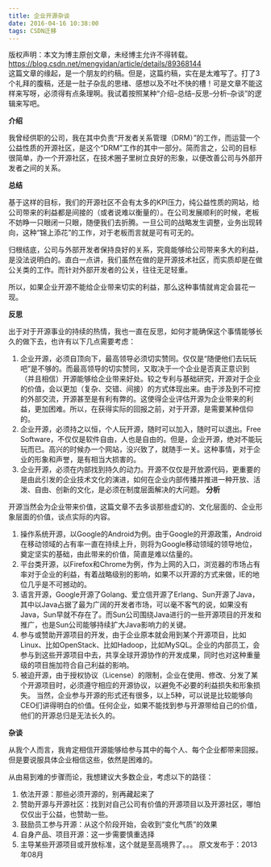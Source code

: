```yaml
---
title: 企业开源杂谈
date: 2016-04-16 10:38:00
tags: CSDN迁移
---
```

 版权声明：本文为博主原创文章，未经博主允许不得转载。 https://blog.csdn.net/mengyidan/article/details/89368144   
   这篇文章的缘起，是一个朋友的约稿。但是，这篇约稿，实在是太难写了。打了3个礼拜的腹稿，还是一肚子杂乱的思绪、感想以及不吐不快的槽！可是文章不能这样来写呀，必须得有点条理啊。我试着按照某种“介绍–总结–反思–分析–杂谈”的逻辑来写吧。

 **介绍**

 我曾经供职的公司，我在其中负责“开发者关系管理（DRM）”的工作，而运营一个公益性质的开源社区，是这个“DRM”工作的其中一部分。简而言之，公司的目标很简单，办一个开源社区，在技术圈子里树立良好的形象，以便改善公司与外部开发者之间的关系。

 **总结**

 基于这样的目标，我们的开源社区不会有太多的KPI压力，纯公益性质的网站，给公司带来的利益都是间接的（或者说难以衡量的）。在公司发展顺利的时候，老板不妨睁一只眼闭一只眼，随便我们去折腾。一旦公司的战略发生调整，业务出现转向，这种“锦上添花”的工作，对于老板而言就是可有可无的。

 归根结底，公司与外部开发者保持良好的关系，究竟能够给公司带来多大的利益，是没法说明白的。直白一点讲，我们虽然在做的是开源技术社区，而实质却是在做公关类的工作。而针对外部开发者的公关，往往无足轻重。

 所以，如果企业开源不能给企业带来切实的利益，那么这种事情就肯定会昙花一现。

 **反思**

 出于对于开源事业的持续的热情，我也一直在反思，如何才能确保这个事情能够长久的做下去，也许有以下几点需要考虑：

 
  1. 企业开源，必须自顶向下，最高领导必须切实赞同。仅仅是“随便他们去玩玩吧”是不够的。而最高领导的切实赞同，又取决于一个企业是否真正意识到（并且相信）开源能够给企业带来好处。较之专利与基础研究，开源对于企业的价值，会以更加（复杂、交错、间接）的方式体现出来。由于涉及到不可控的外部交流，开源甚至是有利有弊的。这使得企业评估开源为企业带来的利益，更加困难。所以，在获得实际的回报之前，对于开源，是需要某种信仰的。 
  3. 企业开源，必须持之以恒，个人玩开源，随时可以加入，随时可以退出。Free Software，不仅仅是软件自由，人也是自由的。但是，企业开源，绝对不能玩玩而已。高兴的时候办一个网站，没兴致了，就随手一关。这种事情，对于企业的形象和声誉，是有相当大损害的。 
  5. 企业开源，必须在内部找到持久的动力。开源不仅仅是开放源代码，更重要的是由此引发的企业技术文化的演进，如何在企业内部传播并推进一种开放、活泼、自由、创新的文化，是必须在制度层面解决的大问题。 **分析**

 开源当然会为企业带来价值，这篇文章不去多谈那些虚幻的、文化层面的、企业形象层面的价值，谈点实际的内容。

 
  1. 操作系统开源，以Google的Android为例。由于Google的开源政策，Android在移动领域的占有率一直在持续上升，则将为Google移动领域的领导地位，奠定坚实的基础，由此带来的价值，简直是难以估量的。 
  3. 平台类开源，以Firefox和Chrome为例，作为上网的入口，浏览器的市场占有率对于企业的利益，有着战略级别的影响，如果不以开源的方式来做，IE的地位几乎是不可撼动的。 
  5. 语言开源，Google开源了Golang、爱立信开源了Erlang、Sun开源了Java，其中以Java占据了最为广阔的开发者市场，可以毫不客气的说，如果没有Java，Sun早就不存在了。而Sun公司围绕Java进行的一些开源项目的开发和推广，也是Sun公司能够持续扩大Java影响力的关键。 
  7. 参与或赞助开源项目的开发，由于企业原本就会用到某个开源项目，比如Linux、比如OpenStack、比如Hadoop，比如MySQL。企业的内部员工，会参与到这些开源项目中去，共享全球开源协作的开发成果，同时也对这种重量级的项目施加符合自己利益的影响。 
  9. 被迫开源，由于授权协议（License）的限制，企业在使用、修改、分发了某个开源项目时，必须遵守相应的开源协议，以避免不必要的利益损失和形象损失。 当然，企业参与开源的形式还有很多，以上5种，可以说是比较能够向CEO们讲得明白的价值。任何企业，如果不能找到参与开源带给自己的价值，他们的开源总归是无法长久的。

 **杂谈**

 从我个人而言，我肯定相信开源能够给参与其中的每个人、每个企业都带来回报。但是要说服具体企业相信这些，依然是困难的。

 从由易到难的步骤而论，我想建议大多数企业，考虑以下的路径：

 
  1. 依法开源：那些必须开源的，别再藏起来了 
  3. 赞助开源与开源社区：找到对自己公司有价值的开源项目以及开源社区，哪怕仅仅出于公益，也赞助一些。 
  5. 鼓励员工参与开源：从这个阶段开始，会收到“变化气质”的效果 
  7. 自身产品、项目开源：这一步需要慎重选择 
  9. 主导某些开源项目或开放标准，这个就是至高境界了。。。 原文发布于：2013年08月

   
   
 